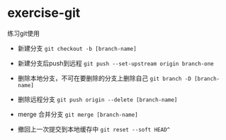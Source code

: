 # exercise-git
练习git使用

- 新建分支
`git checkout -b [branch-name]`

- 新建分支后push到远程
`git push --set-upstream origin branch-one`

- 删除本地分支，不可在要删除的分支上删除自己
`git branch -D [branch-name]`

- 删除远程分支
`git push origin --delete [branch-name]`

- merge 合并分支
`git merge [branch-name]`

- 撤回上一次提交到本地缓存中
`git reset --soft HEAD^`
